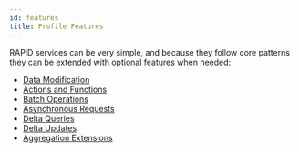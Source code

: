 ```yaml
---
id: features
title: Profile Features
---
```


RAPID services can be very simple,
and because they follow core patterns they can be extended with optional features when needed:

-   [Data Modification](./rapid-pro-data_modification.md)
-   [Actions and Functions](./rapid-pro-operations.md)
-   [Batch Operations](./rapid-pro-batch.md)
-   [Asynchronous Requests](./rapid-pro-asynchronous_requests.md)
-   [Delta Queries](./rapid-pro-delta_queries.md)
-   [Delta Updates](./rapid-pro-delta_updates.md)
-   [Aggregation Extensions](./rapid-pro-aggregation_extensions.md)
